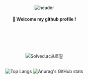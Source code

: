 <div align="center">
  
![header](https://capsule-render.vercel.app/api?type=waving&color=timeGradient&height=300&section=header&text=SEOSEO&fontSize=90&animation=twinkling&fontAlignY=38&desc=GitHub%20For%20Recording%20Activities&descAlignY=51&descAlign=62)
####  :wave: Welcome my github profile !

  <br>
  <br>
  <br>
  <br>


![Solved.ac프로필](http://mazassumnida.wtf/api/v2/generate_badge?boj=seoyeon0833)
<br>
<br>

![Top Langs](https://github-readme-stats.vercel.app/api/top-langs/?username=SEOSEO22&layout=compact&count_private=true&theme=nightowl&count_private=true)
![Anurag's GitHub stats](https://github-readme-stats.vercel.app/api?username=SEOSEO22&count_private=true&show_icons=true&theme=nightowl&hide=stars)

</div>


<!--
**SEOSEO22/SEOSEO22** is a ✨ _special_ ✨ repository because its `README.md` (this file) appears on your GitHub profile.

Here are some ideas to get you started:

- 🔭 I’m currently working on ...
- 🌱 I’m currently learning ...
- 👯 I’m looking to collaborate on ...
- 🤔 I’m looking for help with ...
- 💬 Ask me about ...
- 📫 How to reach me: ...
- 😄 Pronouns: ...
- ⚡ Fun fact: ...
-->
